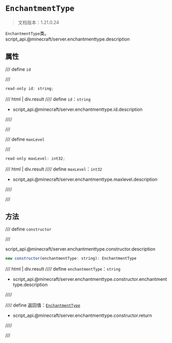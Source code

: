 # `EnchantmentType`

> 文档版本：1.21.0.24

`EnchantmentType`类。script_api.@minecraft/server.enchantmenttype.description

## 属性

/// define
`id`


///

```js
read-only id: string;
```

/// html | div.result
//// define
`id`：`string`

- script_api.@minecraft/server.enchantmenttype.id.description


////

///


/// define
`maxLevel`


///

```js
read-only maxLevel: int32;
```

/// html | div.result
//// define
`maxLevel`：`int32`

- script_api.@minecraft/server.enchantmenttype.maxlevel.description


////

///


## 方法

/// define
`constructor`


///

script_api.@minecraft/server.enchantmenttype.constructor.description

```js
new constructor(enchantmentType: string): EnchantmentType
```

/// html | div.result
//// define
`enchantmentType`：`string`

- script_api.@minecraft/server.enchantmenttype.constructor.enchantmenttype.description


////

//// define
返回值：[`EnchantmentType`](./enchantmenttype.md)

- script_api.@minecraft/server.enchantmenttype.constructor.return


////

///

